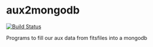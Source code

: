 # aux2mongodb
[![Build Status](https://travis-ci.org/fact-project/aux2mongodb.svg?branch=master)](https://travis-ci.org/fact-project/aux2mongodb)

Programs to fill our aux data from fitsfiles into a mongodb
